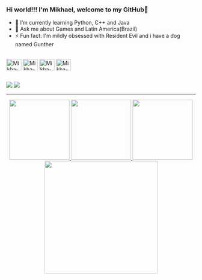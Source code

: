### Hi world!!! I'm Mikhael, welcome to my GitHub👋

- 🌱 I’m currently learning Python, C++ and Java
- 💬 Ask me about Games and Latin America(Brazil)
- ⚡ Fun fact: I'm mildly obsessed with Resident Evil and i have a dog named Gunther 


</div>
 
  <div style="display: inline_block"><br>
  <img align="center" alt="Mikha-Apple" height="30" width="40" src="https://cdn.jsdelivr.net/gh/devicons/devicon/icons/apple/apple-original.svg">
  <img align="center" alt="Mikha-C++" height="30" width="40" <img src="https://cdn.jsdelivr.net/gh/devicons/devicon/icons/cplusplus/cplusplus-original.svg">
  <img align="center" alt="Mikha-Python" height="30" width="40" <img src="https://cdn.jsdelivr.net/gh/devicons/devicon/icons/python/python-original.svg">
  <img align="center" alt="Mikha-Android" height="30" width="40" <img src="https://cdn.jsdelivr.net/gh/devicons/devicon/icons/android/android-original.svg">
  </div>
    
  ##
  
 </div> 
  <a href="https://instagram.com/mikhael_vini" target="_blank"><img src="https://img.shields.io/badge/-Instagram-%23E4405F?style=for-the-badge&logo=instagram&logoColor=white" target="_blank"></a>
   <a href = "mailto:mikhaelvini@gmail.com"><img src="https://img.shields.io/badge/-Gmail-%23333?style=for-the-badge&logo=gmail&logoColor=white" target="_blank"></a>

<a href="https://github.com/MikhaelVinicius">
<div style="display: inline_block" align="center">  
<hr>  
 
<a href="https://github.com/MikhaelVinicius">
<div align="center">
 
</div>
  <img height="160em" src="https://github-readme-stats.vercel.app/api/top-langs/?username=MikhaelVinicius&layout=compact&title_color=3382ed&text_color=ffffff&icon_color=3382ed&bg_color=171717&hide_border=true&locale=en&custom_title=Top%20%Languages"/>
  <img height="160em" src="https://github-readme-streak-stats.herokuapp.com/?user=MikhaelVinicius&stroke=ffffff&background=171717&ring=3382ed&fire=3382ed&currStreakNum=ffffff&currStreakLabel=3382ed&sideNums=ffffff&sideLabels=ffffff&dates=ffffff&hide_border=true"/>
  <img height="160em" src="https://github-readme-stats.vercel.app/api?username=MikhaelVinicius&show_icons=true&hide=&count_private=true&title_color=3382ed&text_color=ffffff&icon_color=3382ed&bg_color=171717&hide_border=true&show_icons=true"/>
 <img height="300em" src="https://activity-graph.herokuapp.com/graph?username=MikhaelVinicius&bg_color=171717&color=ffffff&line=3382ed&point=ffffff&area_color=171717&area=true&hide_border=true&custom_title=Commits%20no%20Github"/>
